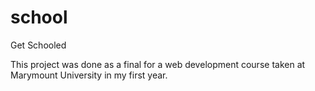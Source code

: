 # school
Get Schooled 

This project was done as a final for a web development course taken at Marymount University in my first year. 
